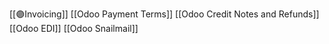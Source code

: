 [[🟣Invoicing]]
[[Odoo Payment Terms]]
[[Odoo Credit Notes and Refunds]]
[[Odoo EDI]]
[[Odoo Snailmail]]

